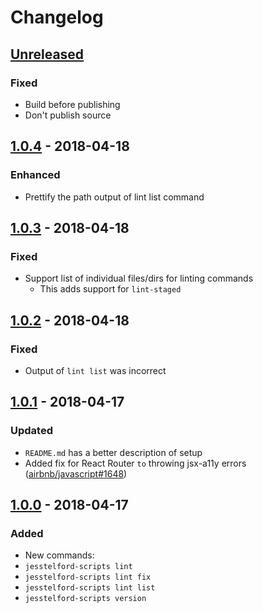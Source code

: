 # Changelog

## [Unreleased][]

### Fixed

- Build before publishing
- Don't publish source

## [1.0.4][] - 2018-04-18

### Enhanced

- Prettify the path output of lint list command

## [1.0.3][] - 2018-04-18

### Fixed

- Support list of individual files/dirs for linting commands
  - This adds support for `lint-staged`

## [1.0.2][] - 2018-04-18

### Fixed

- Output of `lint list` was incorrect

## [1.0.1][] - 2018-04-17

### Updated

- `README.md` has a better description of setup
- Added fix for React Router `to` throwing jsx-a11y errors ([airbnb/javascript#1648](https://github.com/airbnb/javascript/pull/1648))

## [1.0.0][] - 2018-04-17

### Added

- New commands:
- `jesstelford-scripts lint`
- `jesstelford-scripts lint fix`
- `jesstelford-scripts lint list`
- `jesstelford-scripts version`


[Unreleased]: https://github.com/jesstelford/scripts/compare/v1.0.4...HEAD
[1.0.4]: https://github.com/jesstelford/scripts/compare/v1.0.3...v1.0.4
[1.0.3]: https://github.com/jesstelford/scripts/compare/v1.0.2...v1.0.3
[1.0.2]: https://github.com/jesstelford/scripts/compare/v1.0.1...v1.0.2
[1.0.1]: https://github.com/jesstelford/scripts/compare/v1.0.0...v1.0.1
[1.0.0]: https://github.com/jesstelford/scripts/tree/v1.0.0
